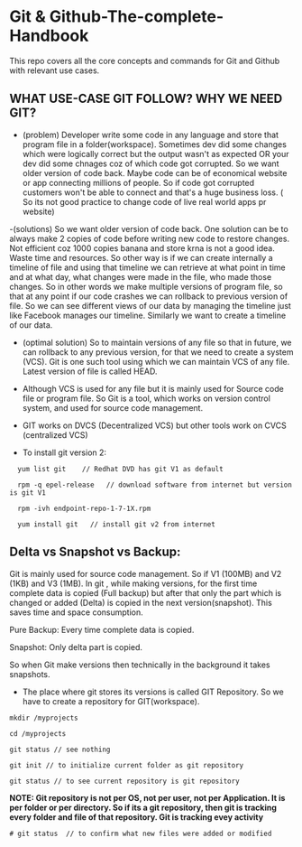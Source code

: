 # Git & Github-The-complete-Handbook
This repo covers all the core concepts and commands for Git and Github with relevant use cases.

## WHAT USE-CASE GIT FOLLOW? WHY WE NEED GIT?
- (problem) Developer write some code in any language and store that program file in a folder(workspace). Sometimes dev did some changes which were logically correct but the output wasn't as expected OR your dev did some chnages coz of which code got corrupted. So we want older version of code back. Maybe code can be of economical website or app connecting millions of people. So if code got corrupted customers won't be able to connect and that's a huge business loss. ( So its not good practice to change code of live real world apps pr website)

-(solutions) So we want older version of code back. One solution can be to always make 2 copies of code before writing new code to restore changes. Not efficient coz 1000 copies banana and store krna is not a good idea. Waste time and resources. So other way is if we can create internally a timeline of file and using that timeline we can retrieve at what point in time and at what day, what changes were made in the file, who made those changes. So in other words we make multiple versions of program file, so that at any point if our code crashes we can rollback to previous version of file. So we can see different views of our data by managing the timeline just like Facebook manages our timeline. Similarly we want  to create a timeline of our data.

- (optimal solution) So to maintain versions of any file so that in future, we can rollback to any previous version, for that we need to create a system (VCS). Git is one such tool using which we can maintain VCS of any file. Latest version of file is called HEAD.

- Although VCS is used for any file but it is mainly used for Source code file or program file. So Git is a tool, which works on version control system, and used for source code management.

- GIT works on DVCS (Decentralized VCS) but other tools work on CVCS (centralized VCS)

- To install git version 2:

```
  yum list git    // Redhat DVD has git V1 as default
  
  rpm -q epel-release   // download software from internet but version is git V1
  
  rpm -ivh endpoint-repo-1-7-1X.rpm
  
  yum install git   // install git v2 from internet

```

## Delta vs Snapshot vs Backup:

Git is mainly used for source code management. So if V1 (100MB) and V2 (1KB) and V3 (1MB).
In git , while making versions, for the first time complete data is copied (Full backup) but after that only the part which is changed or added (Delta) is copied in the next version(snapshot). This saves time and space consumption.

Pure Backup: Every time complete data is copied.

Snapshot: Only delta part is copied.

So when Git make versions then technically in the background it takes snapshots.

- The place where git stores its versions is called GIT Repository. So we have to create a repository for GIT(workspace).

```
mkdir /myprojects

cd /myprojects

git status // see nothing

git init // to initialize current folder as git repository

git status // to see current repository is git repository
```

**NOTE: Git repository is not per OS, not per user, not per Application. It is per folder or per directory. 
So if its a git repository, then git is tracking every folder and file of that repository. Git is tracking evey activity**

```
# git status  // to confirm what new files were added or modified

```
